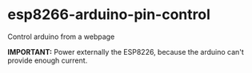 # esp8266-arduino-pin-control
Control arduino from a webpage

**IMPORTANT:** Power externally the ESP8226, because the arduino can't provide enough current.